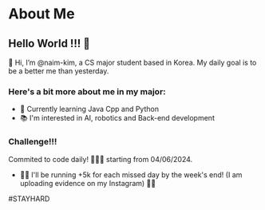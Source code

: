 # About Me

## Hello World !!! 👋

👋 Hi, I’m @naim-kim, a CS major student based in Korea.
My daily goal is to be a better me than yesterday.

### Here's a bit more about me in my major:

- 🌱 Currently learning Java Cpp and Python
- 📚 I'm interested in AI, robotics and Back-end development

### Challenge!!! 
Commited to code daily! 💪👨‍💻
starting from 04/06/2024.

- 🏃‍♀️ I'll be running +5k for each missed day by the week's end! (I am uploading evidence on my Instagram) 🏃‍♂


\#STAYHARD
